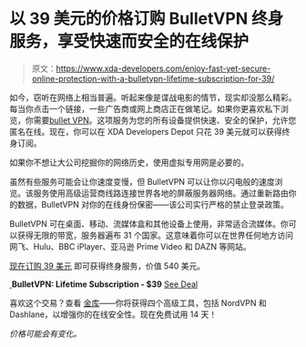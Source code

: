 # 以 39 美元的价格订购 BulletVPN 终身服务，享受快速而安全的在线保护

> 原文：<https://www.xda-developers.com/enjoy-fast-yet-secure-online-protection-with-a-bulletvpn-lifetime-subscription-for-39/>

如今，窃听在网络上相当普遍。听起来像是谍战电影的情节，现实却没那么精彩。每当你点击一个链接，一些广告商或网上商店正在做笔记。如果你更喜欢私下浏览，你需要[bullet VPN](https://depot.xda-developers.com/sales/lifetime-of-bulletvpn?utm_source=xda-developers.com&utm_medium=referral&utm_campaign=lifetime-of-bulletvpn&utm_term=scsf-341806&utm_content=a0x1P000004Mj1p&scsonar=1)。这项服务为您的所有设备提供快速、安全的保护，允许您匿名在线。现在，你可以在 XDA Developers Depot 只花 39 美元就可以获得终身订阅[](https://depot.xda-developers.com/sales/lifetime-of-bulletvpn?utm_source=xda-developers.com&utm_medium=referral&utm_campaign=lifetime-of-bulletvpn&utm_term=scsf-341806&utm_content=a0x1P000004Mj1p&scsonar=1)。

如果你不想让大公司挖掘你的网络历史，使用虚拟专用网是必要的。

虽然有些服务可能会让你速度变慢，但 BulletVPN 可以让你以闪电般的速度浏览。该服务使用高级运营商线路连接世界各地的屏蔽服务器网络。通过重新路由你的数据，BulletVPN 对你的在线身份保密——该公司实行严格的禁止登录政策。

BulletVPN 可在桌面、移动、流媒体盒和其他设备上使用，非常适合流媒体。你可以获得无限的带宽，服务器遍布 31 个国家。这意味着你可以在世界任何地方访问网飞、Hulu、BBC iPlayer、亚马逊 Prime Video 和 DAZN 等网站。

[现在订购 39 美元](https://depot.xda-developers.com/sales/lifetime-of-bulletvpn?utm_source=xda-developers.com&utm_medium=referral&utm_campaign=lifetime-of-bulletvpn&utm_term=scsf-341806&utm_content=a0x1P000004Mj1p&scsonar=1) 即可获得终身服务，价值 540 美元。

[ ](https://depot.xda-developers.com/sales/lifetime-of-bulletvpn?utm_source=xda-developers.com&utm_medium=referral-cta&utm_campaign=lifetime-of-bulletvpn&utm_term=scsf-341806&utm_content=a0x1P000004Mj1p&scsonar=1)**BulletVPN: Lifetime Subscription - $39** [See Deal](https://depot.xda-developers.com/sales/lifetime-of-bulletvpn?utm_source=xda-developers.com&utm_medium=referral-cta&utm_campaign=lifetime-of-bulletvpn&utm_term=scsf-341806&utm_content=a0x1P000004Mj1p&scsonar=1)

喜欢这个交易？查看 [金库](http://depot.xda-developers.com/sales/vault-the-online-security-cloud-14?utm_source=xda-developers.com&utm_medium=referral-subdeal&utm_campaign=vault)——你将获得四个高级工具，包括 NordVPN 和 Dashlane，以增强你的在线安全性。现在免费试用 14 天！

*价格可能会有变化。*